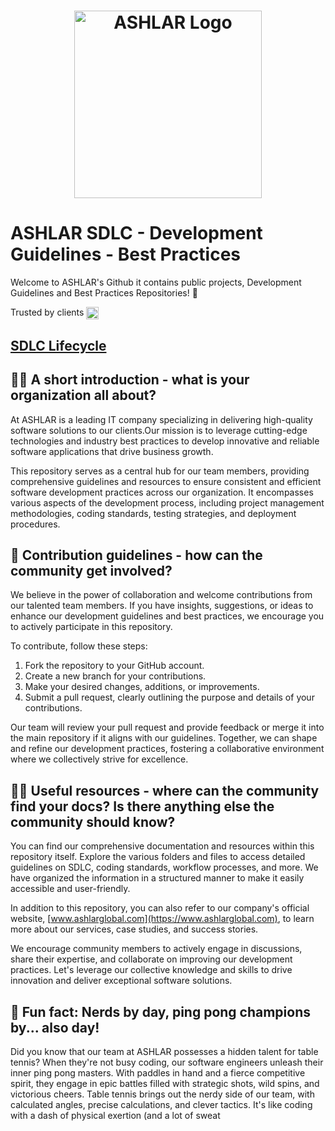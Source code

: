 <h1 align="center">
  <img src="https://ashlarglobal.com/images/main-2.png" alt="ASHLAR Logo" width="300px">
</h1>

# ASHLAR SDLC - Development Guidelines - Best Practices

Welcome to ASHLAR's Github it contains public projects, Development Guidelines and Best Practices Repositories! :rocket: 

Trusted by clients <a href="https://www.trustpilot.com/" style="display: inline-block; text-decoration: none; color: inherit;">
  <img src="https://upload.wikimedia.org/wikipedia/commons/7/78/Trustpilot_Logo_%282022%29.svg" alt="Trustpilot Logo" style="height: 20px; width: auto; vertical-align: middle; margin-right: 5px;">
</a>

## [SDLC Lifecycle](sdlc-lifecycle.md)


## 🙋‍♀️ A short introduction - what is your organization all about?

At ASHLAR is a leading IT company specializing in delivering high-quality software solutions to our clients.Our mission is to leverage cutting-edge technologies and industry best practices to develop innovative and reliable software applications that drive business growth.

This repository serves as a central hub for our team members, providing comprehensive guidelines and resources to ensure consistent and efficient software development practices across our organization. It encompasses various aspects of the development process, including project management methodologies, coding standards, testing strategies, and deployment procedures.

## 🌈 Contribution guidelines - how can the community get involved?

We believe in the power of collaboration and welcome contributions from our talented team members. If you have insights, suggestions, or ideas to enhance our development guidelines and best practices, we encourage you to actively participate in this repository.

To contribute, follow these steps:

1. Fork the repository to your GitHub account.
2. Create a new branch for your contributions.
3. Make your desired changes, additions, or improvements.
4. Submit a pull request, clearly outlining the purpose and details of your contributions.

Our team will review your pull request and provide feedback or merge it into the main repository if it aligns with our guidelines. Together, we can shape and refine our development practices, fostering a collaborative environment where we collectively strive for excellence.

## 👩‍💻 Useful resources - where can the community find your docs? Is there anything else the community should know?

You can find our comprehensive documentation and resources within this repository itself. Explore the various folders and files to access detailed guidelines on SDLC, coding standards, workflow processes, and more. We have organized the information in a structured manner to make it easily accessible and user-friendly.

In addition to this repository, you can also refer to our company's official website, [www.ashlarglobal.com](https://www.ashlarglobal.com), to learn more about our services, case studies, and success stories.

We encourage community members to actively engage in discussions, share their expertise, and collaborate on improving our development practices. Let's leverage our collective knowledge and skills to drive innovation and deliver exceptional software solutions.

## 🍿 Fun fact: Nerds by day, ping pong champions by... also day!

Did you know that our team at ASHLAR possesses a hidden talent for table tennis? When they're not busy coding, our software engineers unleash their inner ping pong masters. With paddles in hand and a fierce competitive spirit, they engage in epic battles filled with strategic shots, wild spins, and victorious cheers. Table tennis brings out the nerdy side of our team, with calculated angles, precise calculations, and clever tactics. It's like coding with a dash of physical exertion (and a lot of sweat
